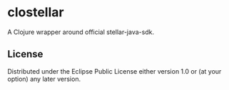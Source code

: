 # clostellar

A Clojure wrapper around official stellar-java-sdk.

## License

Distributed under the Eclipse Public License either version 1.0 or (at
your option) any later version.
